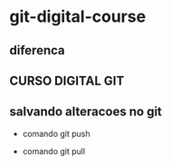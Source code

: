 # git-digital-course

## diferenca

## CURSO DIGITAL GIT    

## salvando alteracoes no git

* comando git push

* comando git pull
  
